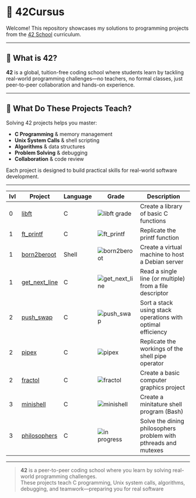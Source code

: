 # 🌟 42Cursus

Welcome! This repository showcases my solutions to programming projects from the [42 School](https://www.42network.org/) curriculum.

---

## 🏫 What is 42?

**42** is a global, tuition-free coding school where students learn by tackling real-world programming challenges—no teachers, no formal classes, just peer-to-peer collaboration and hands-on experience.

---

## 🚀 What Do These Projects Teach?

Solving 42 projects helps you master:

- **C Programming** & memory management  
- **Unix System Calls** & shell scripting  
- **Algorithms** & data structures  
- **Problem Solving** & debugging  
- **Collaboration** & code review

Each project is designed to build practical skills for real-world software development.

---

| lvl | Project                                                          	| Language                                                                                                                  | Grade                                                                                              | Description                                                                     |
| --- | ---------------------------------------------------------------- 	| ------------------------------------------------------------------------------------------------------------------------- | -------------------------------------------------------------------------------------------------- | ------------------------------------------------------------------------------- |
| 0   | [libft](https://github.com/halifecik/42Cursus/Milestones/Milestone-0/libft)     | C 																														| ![libft grade](https://img.shields.io/badge/100-success?style=flat-square&logo=42)            	 | Create a library of basic C functions                                          |
| 1   | [ft_printf](https://github.com/halifecik/42Cursus/Milestones/Milestone-1/ft_printf)     | C 																														| ![ft_printf](https://img.shields.io/badge/101-success?style=flat-square&logo=42)            	 | Replicate the printf function                                          |
| 1   | [born2beroot](https://github.com/halifecik/42Cursus/Milestones/Milestone-1/born2beroot)     | Shell 																														| ![born2beroot](https://img.shields.io/badge/110-success?style=flat-square&logo=42)            	 | Create a virtual machine to host a Debian server    |
| 1   | [get_next_line](https://github.com/halifecik/42Cursus/Milestones/Milestone-1/get_next_line)     | C 																														| ![get_next_line](https://img.shields.io/badge/125-success?style=flat-square&logo=42)            	 | Read a single line (or multiple) from a file descriptor  |
| 2   | [push_swap](https://github.com/halifecik/42Cursus/Milestones/Milestone-2/push_swap)     | C 																														| ![push_swap](https://img.shields.io/badge/100-success?style=flat-square&logo=42)            	 | Sort a stack using stack operations with optimal efficiency |
| 2   | [pipex](https://github.com/halifecik/42Cursus/Milestones/Milestone-2/pipex)     | C 																														| ![pipex](https://img.shields.io/badge/100-success?style=flat-square&logo=42)            	 | Replicate the workings of the shell pipe operator |
| 2   | [fractol](https://github.com/halifecik/42Cursus/Milestones/Milestone-2/fractol)     | C 																														| ![fractol](https://img.shields.io/badge/100-success?style=flat-square&logo=42)            	 | Create a basic computer graphics project |
| 3   | [minishell](https://github.com/halifecik/42Cursus/Milestones/Milestone-3/minishell)     | C 																														| ![minishell](https://img.shields.io/badge/125-success?style=flat-square&logo=42)            	 | Create a minitature shell program (Bash) |
| 3   | [philosophers](https://github.com/halifecik/42Cursus/Milestones/Milestone-3/philosophers)     | C 																														| ![in progress](https://img.shields.io/badge/-???-lightgrey?style=flat-square&logo=42)           	 |  Solve the dining philosophers  problem with pthreads and mutexes |
---

> **42** is a peer-to-peer coding school where you learn by solving real-world programming challenges.  
> These projects teach C programming, Unix system calls, algorithms, debugging, and teamwork—preparing you for real software


##
